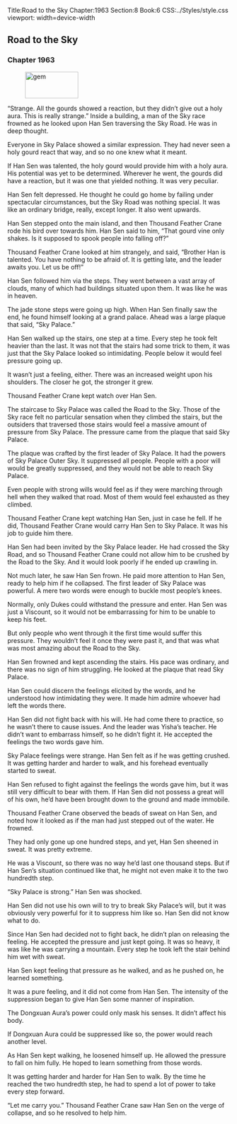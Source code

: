 Title:Road to the Sky 
Chapter:1963 
Section:8 
Book:6 
CSS:../Styles/style.css 
viewport: width=device-width
  
## Road to the Sky
### Chapter 1963 
<figure>
	<img src="../Images/gem.gif" alt="gem" id="gem" width="120" height="60" />
</figure>
  

  
  “Strange. All the gourds showed a reaction, but they didn’t give out a holy aura. This is really strange.” Inside a building, a man of the Sky race frowned as he looked upon Han Sen traversing the Sky Road. He was in deep thought.

Everyone in Sky Palace showed a similar expression. They had never seen a holy gourd react that way, and so no one knew what it meant.

If Han Sen was talented, the holy gourd would provide him with a holy aura. His potential was yet to be determined. Wherever he went, the gourds did have a reaction, but it was one that yielded nothing. It was very peculiar.

Han Sen felt depressed. He thought he could go home by failing under spectacular circumstances, but the Sky Road was nothing special. It was like an ordinary bridge, really, except longer. It also went upwards.

Han Sen stepped onto the main island, and then Thousand Feather Crane rode his bird over towards him. Han Sen said to him, “That gourd vine only shakes. Is it supposed to spook people into falling off?”

Thousand Feather Crane looked at him strangely, and said, “Brother Han is talented. You have nothing to be afraid of. It is getting late, and the leader awaits you. Let us be off!”

Han Sen followed him via the steps. They went between a vast array of clouds, many of which had buildings situated upon them. It was like he was in heaven.

The jade stone steps were going up high. When Han Sen finally saw the end, he found himself looking at a grand palace. Ahead was a large plaque that said, “Sky Palace.”

Han Sen walked up the stairs, one step at a time. Every step he took felt heavier than the last. It was not that the stairs had some trick to them, it was just that the Sky Palace looked so intimidating. People below it would feel pressure going up.

It wasn’t just a feeling, either. There was an increased weight upon his shoulders. The closer he got, the stronger it grew.

Thousand Feather Crane kept watch over Han Sen.

The staircase to Sky Palace was called the Road to the Sky. Those of the Sky race felt no particular sensation when they climbed the stairs, but the outsiders that traversed those stairs would feel a massive amount of pressure from Sky Palace. The pressure came from the plaque that said Sky Palace.

The plaque was crafted by the first leader of Sky Palace. It had the powers of Sky Palace Outer Sky. It suppressed all people. People with a poor will would be greatly suppressed, and they would not be able to reach Sky Palace.

Even people with strong wills would feel as if they were marching through hell when they walked that road. Most of them would feel exhausted as they climbed.

Thousand Feather Crane kept watching Han Sen, just in case he fell. If he did, Thousand Feather Crane would carry Han Sen to Sky Palace. It was his job to guide him there.

Han Sen had been invited by the Sky Palace leader. He had crossed the Sky Road, and so Thousand Feather Crane could not allow him to be crushed by the Road to the Sky. And it would look poorly if he ended up crawling in.

Not much later, he saw Han Sen frown. He paid more attention to Han Sen, ready to help him if he collapsed. The first leader of Sky Palace was powerful. A mere two words were enough to buckle most people’s knees.

Normally, only Dukes could withstand the pressure and enter. Han Sen was just a Viscount, so it would not be embarrassing for him to be unable to keep his feet.

But only people who went through it the first time would suffer this pressure. They wouldn’t feel it once they were past it, and that was what was most amazing about the Road to the Sky.

Han Sen frowned and kept ascending the stairs. His pace was ordinary, and there was no sign of him struggling. He looked at the plaque that read Sky Palace.

Han Sen could discern the feelings elicited by the words, and he understood how intimidating they were. It made him admire whoever had left the words there.

Han Sen did not fight back with his will. He had come there to practice, so he wasn’t there to cause issues. And the leader was Yisha’s teacher. He didn’t want to embarrass himself, so he didn’t fight it. He accepted the feelings the two words gave him.

Sky Palace feelings were strange. Han Sen felt as if he was getting crushed. It was getting harder and harder to walk, and his forehead eventually started to sweat.

Han Sen refused to fight against the feelings the words gave him, but it was still very difficult to bear with them. If Han Sen did not possess a great will of his own, he’d have been brought down to the ground and made immobile.

Thousand Feather Crane observed the beads of sweat on Han Sen, and noted how it looked as if the man had just stepped out of the water. He frowned.

They had only gone up one hundred steps, and yet, Han Sen sheened in sweat. It was pretty extreme.

He was a Viscount, so there was no way he’d last one thousand steps. But if Han Sen’s situation continued like that, he might not even make it to the two hundredth step.

“Sky Palace is strong.” Han Sen was shocked.

Han Sen did not use his own will to try to break Sky Palace’s will, but it was obviously very powerful for it to suppress him like so. Han Sen did not know what to do.

Since Han Sen had decided not to fight back, he didn’t plan on releasing the feeling. He accepted the pressure and just kept going. It was so heavy, it was like he was carrying a mountain. Every step he took left the stair behind him wet with sweat.

Han Sen kept feeling that pressure as he walked, and as he pushed on, he learned something.

It was a pure feeling, and it did not come from Han Sen. The intensity of the suppression began to give Han Sen some manner of inspiration.

The Dongxuan Aura’s power could only mask his senses. It didn’t affect his body.

If Dongxuan Aura could be suppressed like so, the power would reach another level.

As Han Sen kept walking, he loosened himself up. He allowed the pressure to fall on him fully. He hoped to learn something from those words.

It was getting harder and harder for Han Sen to walk. By the time he reached the two hundredth step, he had to spend a lot of power to take every step forward.

“Let me carry you.” Thousand Feather Crane saw Han Sen on the verge of collapse, and so he resolved to help him.
